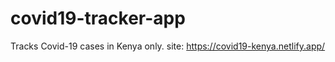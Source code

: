 # covid19-tracker-app
Tracks Covid-19 cases in Kenya only.
site: https://covid19-kenya.netlify.app/
